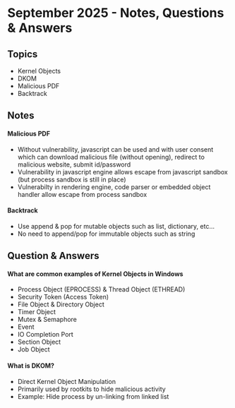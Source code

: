 # September 2025 - Notes, Questions & Answers


## Topics
- Kernel Objects
- DKOM
- Malicious PDF
- Backtrack


## Notes


#### Malicious PDF
- Without vulnerability, javascript can be used and with user consent which can download malicious file (without opening), redirect to malicious website, submit id/password
- Vulnerability in javascript engine allows escape from javascript sandbox (but process sandbox is still in place)
- Vulnerabilty in rendering engine, code parser or embedded object handler allow escape from process sandbox



#### Backtrack
- Use append & pop for mutable objects such as list, dictionary, etc...
- No need to append/pop for immutable objects such as string




## Question & Answers

#### What are common examples of Kernel Objects in Windows
- Process Object (EPROCESS) & Thread Object (ETHREAD)
- Security Token (Access Token)
- File Object & Directory Object
- Timer Object
- Mutex & Semaphore
- Event
- IO Completion Port
- Section Object
- Job Object

#### What is DKOM?
- Direct Kernel Object Manipulation
- Primarily used by rootkits to hide malicious activity
- Example: Hide process by un-linking from linked list


